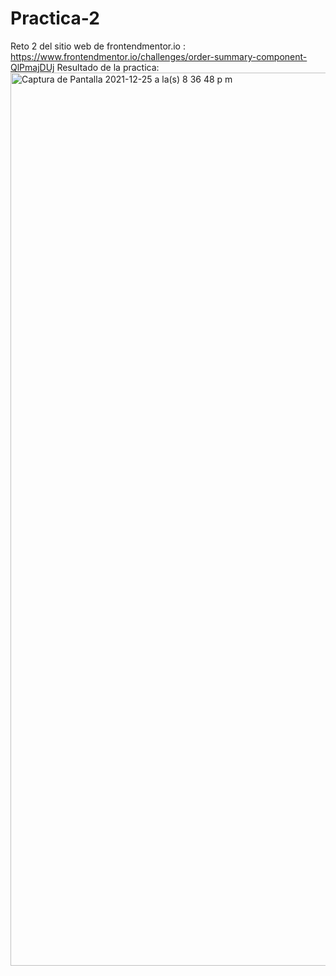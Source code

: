 # Practica-2
Reto 2 del sitio web de frontendmentor.io : https://www.frontendmentor.io/challenges/order-summary-component-QlPmajDUj
Resultado de la practica:
<img width="1429" alt="Captura de Pantalla 2021-12-25 a la(s) 8 36 48 p m" src="https://user-images.githubusercontent.com/83594609/147398242-0b0b75ef-b36b-40f4-a147-1f531f844b80.png">
